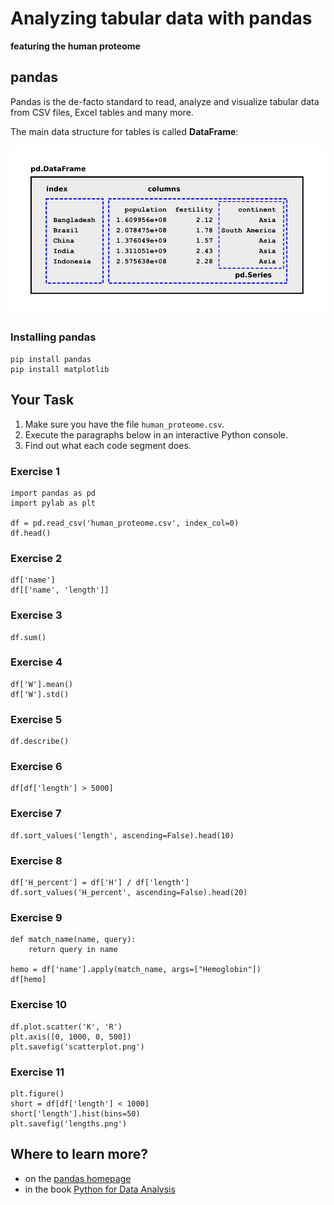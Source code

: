 
# Analyzing tabular data with pandas

**featuring the human proteome**

## pandas

Pandas is the de-facto standard to read, analyze and visualize tabular data from CSV files, Excel tables and many more.

The main data structure for tables is called **DataFrame**:

![pandas DataFrame structure](images/pandas.png)

### Installing pandas

    pip install pandas
    pip install matplotlib

## Your Task

1. Make sure you have the file `human_proteome.csv`.
2. Execute the paragraphs below in an interactive Python console.
3. Find out what each code segment does.


### Exercise 1

    import pandas as pd
    import pylab as plt

    df = pd.read_csv('human_proteome.csv', index_col=0)
    df.head()

### Exercise 2

    df['name']
    df[['name', 'length']]

### Exercise 3

    df.sum()

### Exercise 4

    df['W'].mean()
    df['W'].std()

### Exercise 5

    df.describe()

### Exercise 6

    df[df['length'] > 5000]

### Exercise 7

    df.sort_values('length', ascending=False).head(10)

### Exercise 8

    df['H_percent'] = df['H'] / df['length']
    df.sort_values('H_percent', ascending=False).head(20)

### Exercise 9

    def match_name(name, query):
        return query in name

    hemo = df['name'].apply(match_name, args=["Hemoglobin"])
    df[hemo]

### Exercise 10

    df.plot.scatter('K', 'R')
    plt.axis([0, 1000, 0, 500])
    plt.savefig('scatterplot.png')

### Exercise 11

    plt.figure()
    short = df[df['length'] < 1000]
    short['length'].hist(bins=50)
    plt.savefig('lengths.png')

## Where to learn more?

* on the [pandas homepage](https://pandas.pydata.org/)
* in the book [Python for Data Analysis](http://shop.oreilly.com/product/0636920050896.do)
